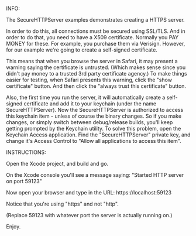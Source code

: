 INFO:

The SecureHTTPServer examples demonstrates creating a HTTPS server.

In order to do this, all connections must be secured using SSL/TLS.
And in order to do that, you need to have a X509 certificate.
Normally you PAY MONEY for these.
For example, you purchase them via Verisign.
However, for our example we're going to create a self-signed certificate.

This means that when you browse the server in Safari, it may present a warning saying the certificate is untrusted. (Which makes sense since you didn't pay money to a trusted 3rd party certificate agency.) To make things easier for testing, when Safari presents this warning, click the "show certificate" button.  And then click the "always trust this certificate" button.

Also, the first time you run the server, it will automatically create a self-signed certificate and add it to your keychain (under the name SecureHTTPServer). Now the SecureHTTPServer is authorized to access this keychain item - unless of course the binary changes. So if you make changes, or simply switch between debug/release builds, you'll keep getting prompted by the Keychain utility. To solve this problem, open the Keychain Access application. Find the "SecureHTTPServer" private key, and change it's Access Control to "Allow all applications to access this item".

INSTRUCTIONS:

Open the Xcode project, and build and go.

On the Xcode console you'll see a message saying:
"Started HTTP server on port 59123"

Now open your browser and type in the URL:
https://localhost:59123

Notice that you're using "https" and not "http".

(Replace 59123 with whatever port the server is actually running on.)

Enjoy.